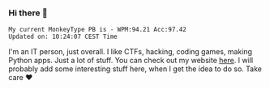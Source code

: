 ### Hi there 👋
<!-- PB START -->
```
My current MonkeyType PB is - WPM:94.21 Acc:97.42
Updated on: 10:24:07 CEST Time
```
<!-- PB END -->
I'm an IT person, just overall. I like CTFs, hacking, coding games, making Python apps. Just a lot of stuff.
You can check out my website [here](https://skill3472.github.io/).
I will probably add some interesting stuff here, when I get the idea to do so. Take care ❤️
